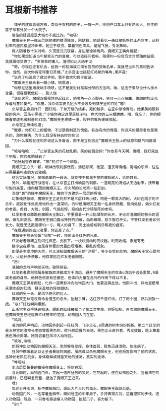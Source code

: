 # 耳根新书推荐
        镇子的建筑普遍左右，类似于农村的房子，一幢一户，明明户口本上只有两三人，但住的房子却有外加一个大院子。
       居住的舒适度是大城市不能比的。“啪嗒!
       魔眼天王在一栋三层居民楼的楼顶降落，刚站稳，他就看见一袭红裙妖艳的止杀宫主，从斜对面的居民楼里冲出来。她立于楼顶，戴着银色面具，裙裾飞扬，秀发舞动。
       两人隔着数十米对峙，头顶是沉沉夜幕，身边是徐徐晚风。魔眼天王嘴角挑起:
       “你如果想知道当年楚家灭门的真相，可以直接问我嘛，随便列一份官员贪污受贿的证据，我就跟你交换了。“多简单的事儿，值得如此大动干戈
       “嗯，你现在还有机会，给我一份松海或江南省官员的受贿名单，我就把当年的真相告诉你。当然，这次你肯定得重归灵境。”止杀宫主也挑起红艳艳的嘴角,柔声道:
       “说完了吗说完了就动手吧，我不喜欢和疯子废话。
       ”魔眼天王低头看一眼小镇，挑眉道:
       “你想在这里跟我动手喷喷，这不是我对付松海分部的方法吗，唉，这法子果然没什么技术含量，很容易我做初一，别人做
       ”说到这里，魔眼双眼候然亮起红光，他嘴角一点点裂开，笑容一点点扭曲，俊朗的脸庞充斥着战意和戾气。“你猜，我杀你需要几招会不会波及到镇子里的百姓”嘟!
       止杀宫主身后炸开一团红线，千丝万缕的线条，宛如触手，在空中徐徐舞动。她柔美如银铃般的笑声，回荡于黑夜:“小镇你确定这里是镇子吗，睁大你的三只眼瞧瞧，哦，我忘了，你的眼睛看穿虚无者制造的幻境。”魔眼天王表情一僵，裂开的嘴角缓缓收起。
       止杀宫主继续说道;
       “魔眼，你们盯上的猎物，不过是我制造的愧倡，有血有肉的愧倡，你派来的跟踪者也是我杀的，那你猜猜，为什么我没有抹去你的标记
       “为什么我现在还和你说这么多废话，而不是立刻逃走”魔眼天王脸上的战意和戾气彻底凝固。
       “哈哈哈哈....”止杀宫主笑的花枝乱颤，笑的前俯后仰:“你也有今天啊，魔眼，我打完这个响指，你的死期就到了
       ”她扬起雪白藕臂，“啪”的打了一个响指。
       魔眼天王心头一颤，眼神出现刹那恍惚，涌起悲观、绝望、沮丧等情绪。高端的乐师，往往只需要最朴素的方式催眠。
       结合实际情况，简简单单的一段话，就能神不知鬼不觉的催眠敌人，影响目标。
       另外，响指是开战信号，在止杀宫主打出响指的刹那，一道明亮的流焰从天边射来，携带着可怕的高温，撞向楼顶的魔眼天王。赤火帮的长老第一佃赶到。
       流焰“轰”的撞中魔眼天王，撞的下方建筑一层层的坍塌。
       幻象倏然破碎，魔眼天王立足的并不是三层红砖小楼，而是一颗高大的树。大树在刚才的冲击中，直按化作焦炭原地炸出一道深坑，坑中是庵眼天王和一名身材昂藏，肌肉虬结，满头红发的老者。虎目，方脸，剑眉，气焰彪悍，宛如古代沙场陷阵的老将。
       红发老者双膝跪在魔眼天王胸口，手里握着一杆火焰凝聚的长矛，矛尖对准魔眼的额头的竖眼，做扎刺姿态。魔眼天王胸口露出狰狩的灼痕，血肉模糊，双手握住矛尖，不管红发老者如何发力，就是无法挺进哪怕一寸。两人的身下，泥土被熔成刺目明艳的岩浆。
       “在我遇到的盗火者里，你还差了点。”
       魔眼天王额头竖眼“咕噜”一转，喷射出金红色的光束。
       红发老者眼睛立刻闪过疯狂，皮肤下，一块块肌肉时而纹起，时而收缩，像是有无
       数小虫在螺动。这是身体里的力量出现堵塞、暴乱的现象。
       即便是主宰境的火师，也无法抵御魔眼天王的“注视”，多少会受到影响。魔眼天王掌心骤然发力，火焰长矛溃散，他双掌贴在红发老者胸膛。
       “昂!
       清越的龙吟声响彻天地，破除邪妄。
       红发老者骤然惊醒身躯旋即溃散成万千流焰，避开了魔眼天王的攻击o流焰于远处重聚,9凝成老者的身形。他神色依旧有些癫狂，但体内力量在龙吟的作用下得以平复。
       魔眼天王弹身而起，化作一道黑影冲向动物园大门，他要逃离此处。他刚冲出，斜地里便用来潮水般的红线，铺天盖地的将他缠绕。
       红线的另一头，是风华绝代的佳人。
       魔眼天王丝毫没有怜香惜玉的念头，抬起手臂，沾住万千道红线，打了两个圈，然后狠狠一拽。“崩!”红线瞬间绷断。
       止杀宫主双手快速掐诀，绷断的红线被赋予了第二次生命，完好如初，再次缠向魔眼天王。但魔眼天王已经逃离红线笼罩的范围，动物园大门在望。
       “鸣鸣.
       凄厉的风声响起，动物园外刮起一阵狂风，飞沙走石,o周遭的树木纷纷折断。第二个赶至的是水神宫的洛神长老她穿着黑色的，荷叶般层叠的长裙，黑色女士皮外套，秀发披散，脸上蒙着黑色薄纱面罩。她驾驭着狂风冲入动物园。
       “咳咳,咳咳.
       即将冲出动物园的魔眼天王，忽然喉咙发痒，身体虚弱，脸色迅速溃败。他生病了。
       狂风中携带着足以让圣者暴毙的病菌，虽然难以杀死魔眼天王，但也短暂影响了他的状态。洛神长老抓住机会，身体崩解成铺盖天地的波涛，真实的波涛。
       “哗啦啦.
       水流层层叠叠的推操在魔眼身上，将他吞没。
       与此同时，动物园门外，亮起一道白昼般的弧光，它亮起时，还在动物园之外，当看清它的弧度时，已经瞬息而至，抵达了魔眼天王近来。
       噗!
       弧光分开水浪，斩中魔眼胸口，爆出大片大片的血水。魔眼天王跟跄后退。
       动物园门外，一名穿着鱼鳞甲，面如冠玉的中年男子，手持青铜古剑，迈着铿锵的步伐，进入动物园。随后，一只卷毛泰迪窜入动物园，抬起爪子，奋力拍下。
       “封!”